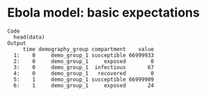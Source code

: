 # Ebola model: basic expectations

    Code
      head(data)
    Output
         time demography_group compartment    value
      1:    0     demo_group_1 susceptible 66999933
      2:    0     demo_group_1     exposed        0
      3:    0     demo_group_1  infectious       67
      4:    0     demo_group_1   recovered        0
      5:    1     demo_group_1 susceptible 66999909
      6:    1     demo_group_1     exposed       24

